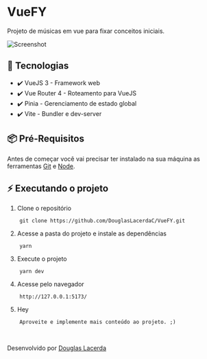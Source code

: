 # VueFY

Projeto de músicas em vue para fixar conceitos iniciais.

![Screenshot](./public/imgs/preview.gif)

## 🚀 Tecnologias

- ✔️ VueJS 3 - Framework web
- ✔️ Vue Router 4 - Roteamento para VueJS
- ✔️ Pinia - Gerenciamento de estado global
- ✔️ Vite - Bundler e dev-server

## 📦️ Pré-Requisitos

Antes de começar você vai precisar ter instalado na sua máquina as ferramentas [Git](https://git-scm.com/) e [Node](https://nodejs.org/en/download/).

## ⚡ Executando o projeto

1. Clone o repositório

```
    git clone https://github.com/DouglasLacerdaC/VueFY.git
```

2. Acesse a pasta do projeto e instale as dependências

```
    yarn
```

3. Execute o projeto

```
    yarn dev
```

4. Acesse pelo navegador

```
    http://127.0.0.1:5173/
```

5. Hey

```
    Aproveite e implemente mais conteúdo ao projeto. ;)
```

<br />

Desenvolvido por [Douglas Lacerda](https://www.linkedin.com/in/douglas-lacerda-da-conceicao/)
